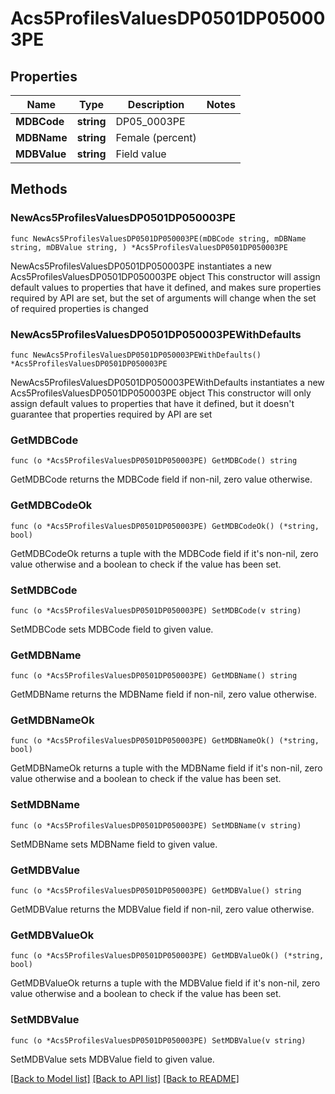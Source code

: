 # Acs5ProfilesValuesDP0501DP050003PE

## Properties

Name | Type | Description | Notes
------------ | ------------- | ------------- | -------------
**MDBCode** | **string** | DP05_0003PE | 
**MDBName** | **string** | Female (percent) | 
**MDBValue** | **string** | Field value | 

## Methods

### NewAcs5ProfilesValuesDP0501DP050003PE

`func NewAcs5ProfilesValuesDP0501DP050003PE(mDBCode string, mDBName string, mDBValue string, ) *Acs5ProfilesValuesDP0501DP050003PE`

NewAcs5ProfilesValuesDP0501DP050003PE instantiates a new Acs5ProfilesValuesDP0501DP050003PE object
This constructor will assign default values to properties that have it defined,
and makes sure properties required by API are set, but the set of arguments
will change when the set of required properties is changed

### NewAcs5ProfilesValuesDP0501DP050003PEWithDefaults

`func NewAcs5ProfilesValuesDP0501DP050003PEWithDefaults() *Acs5ProfilesValuesDP0501DP050003PE`

NewAcs5ProfilesValuesDP0501DP050003PEWithDefaults instantiates a new Acs5ProfilesValuesDP0501DP050003PE object
This constructor will only assign default values to properties that have it defined,
but it doesn't guarantee that properties required by API are set

### GetMDBCode

`func (o *Acs5ProfilesValuesDP0501DP050003PE) GetMDBCode() string`

GetMDBCode returns the MDBCode field if non-nil, zero value otherwise.

### GetMDBCodeOk

`func (o *Acs5ProfilesValuesDP0501DP050003PE) GetMDBCodeOk() (*string, bool)`

GetMDBCodeOk returns a tuple with the MDBCode field if it's non-nil, zero value otherwise
and a boolean to check if the value has been set.

### SetMDBCode

`func (o *Acs5ProfilesValuesDP0501DP050003PE) SetMDBCode(v string)`

SetMDBCode sets MDBCode field to given value.


### GetMDBName

`func (o *Acs5ProfilesValuesDP0501DP050003PE) GetMDBName() string`

GetMDBName returns the MDBName field if non-nil, zero value otherwise.

### GetMDBNameOk

`func (o *Acs5ProfilesValuesDP0501DP050003PE) GetMDBNameOk() (*string, bool)`

GetMDBNameOk returns a tuple with the MDBName field if it's non-nil, zero value otherwise
and a boolean to check if the value has been set.

### SetMDBName

`func (o *Acs5ProfilesValuesDP0501DP050003PE) SetMDBName(v string)`

SetMDBName sets MDBName field to given value.


### GetMDBValue

`func (o *Acs5ProfilesValuesDP0501DP050003PE) GetMDBValue() string`

GetMDBValue returns the MDBValue field if non-nil, zero value otherwise.

### GetMDBValueOk

`func (o *Acs5ProfilesValuesDP0501DP050003PE) GetMDBValueOk() (*string, bool)`

GetMDBValueOk returns a tuple with the MDBValue field if it's non-nil, zero value otherwise
and a boolean to check if the value has been set.

### SetMDBValue

`func (o *Acs5ProfilesValuesDP0501DP050003PE) SetMDBValue(v string)`

SetMDBValue sets MDBValue field to given value.



[[Back to Model list]](../README.md#documentation-for-models) [[Back to API list]](../README.md#documentation-for-api-endpoints) [[Back to README]](../README.md)


